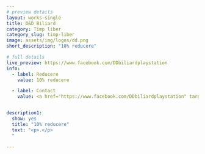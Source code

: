 ```yaml
---
# preview details
layout: works-single
title: D&D Biliard
category: Timp liber
category_slug: timp-liber
image: assets/img/logos/dd.png
short_description: "10% reducere"

# full details
live_preview: https://www.facebook.com/DDbiliardplaystation
info:
  - label: Reducere
    value: 10% reducere

  - label: Contact
    value: <a href="https://www.facebook.com/DDbiliardplaystation" target="_blank">Website</a>


description1:
  show: yes
  title: "10% reducere"
  text: "<p>.</p>
  "

---
```


